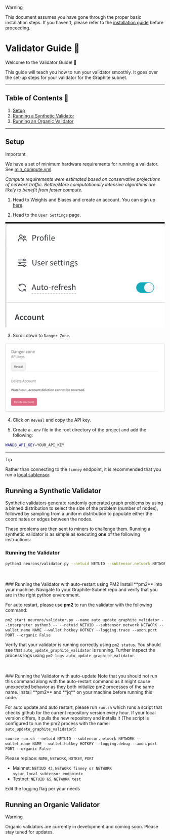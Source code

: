 > [!WARNING]
> This document assumes you have gone through the proper basic installation steps. If you haven't, please refer to the [installation guide](./installation.md) before proceeding.

# Validator Guide 📜

Welcome to the Validator Guide! 🎉

This guide will teach you how to run your validator smoothly. It goes over the set-up steps for your validator for the Graphite subnet.

<hr>

## Table of Contents 📑

1. [Setup](#setup)
2. [Running a Synthetic Validator](#running-a-synthetic-validator)
3. [Running an Organic Validator](#running-an-organic-validator)

<hr>

<a id="setup"></a>

## Setup

> [!IMPORTANT]
We have a set of minimum hardware requirements for running a validator. See [min_compute.yml](../min_compute.yml).

_Compute requirements were estimated based on conservative projections of network traffic. Better/More computationally intensive algorithms are likely to benefit from faster compute._

1. Head to Weights and Biases and create an account. You can sign up [here](https://wandb.ai/site).

2. Head to the `User Settings` page. <br>
<p align="center">
  <img src="../static/wandb-settings.png" alt="WandB Settings">
</p>

3. Scroll down to `Danger Zone`. <br>
<p align="center">
  <img align="center" src="../static/danger-zone.png" alt="Danger Zone">
</p>

4. Click on `Reveal` and copy the API key.

5. Create a `.env` file in the root directory of the project and add the following:
```bash
WANDB_API_KEY=YOUR_API_KEY
```

<hr>

> [!TIP]
> Rather than connecting to the `finney` endpoint, it is recommended that you run a [local subtensor](https://github.com/opentensor/subtensor/blob/main/docs/running-subtensor-locally.md).

<a id="synthetic-vali"></a>

## Running a Synthetic Validator 
Synthetic validators generate randomly generated graph problems by using a binned distribution to select the size of the problem (number of nodes), followed by sampling from a uniform distribution to populate either the coordinates or edges between the nodes. 

These problems are then sent to miners to challenge them. Running a synthetic validator is as simple as executing **one** of the following instructions:
<br>
### Running the Validator
```bash
python3 neurons/validator.py --netuid NETUID --subtensor.network NETWORK --wallet.name NAME --wallet.hotkey HOTKEY --logging.trace --axon.port PORT --organic False
```  
<br>
<br>
### Running the Validator with auto-restart using PM2
Install **pm2** into your machine. Navigate to your Graphite-Subnet repo and verify that you are in the right python environment.


For auto restart, please use **pm2** to run the validator with the following command:
```
pm2 start neurons/validator.py --name auto_update_graphite_validator --interpreter python3 -- --netuid NETUID --subtensor.network NETWORK --wallet.name NAME --wallet.hotkey HOTKEY --logging.trace --axon.port PORT --organic False
```


Verify that your validator is running correctly using `pm2 status`. You should see that `auto_update_graphite_validator` is running. Further inspect the process logs using `pm2 logs auto_update_graphite_validator`.

<br>
<br>
### Running the Validator with auto-update
Note that you should not run this command along with the auto-restart command as it might cause unexpected behavior as they both initialize pm2 processes of the same name. Install **pm2** and **jq** on your machine before running this code.



For auto update and auto restart, please run `run.sh` which runs a script that checks github for the current repository version every hour. If your local version differs, it pulls the new repository and installs it (The script is configured to run the pm2 process with the name: `auto_update_graphite_validator`):
```
source run.sh --netuid NETUID --subtensor.network NETWORK --wallet.name NAME --wallet.hotkey HOTKEY --logging.debug --axon.port PORT --organic False
```  

Please replace: `NAME`, `NETWORK`, `HOTKEY`, `PORT` 
- Mainnet: `NETIUD 43`, `NETWORK finney or NETWORK <your_local_subtensor_endpoint>`
- Testnet: `NETUID 65`, `NETWORK test`

Edit the logging flag per your needs

<a id="organic-vali"></a>

## Running an Organic Validator 

> [!WARNING]
> Organic validators are currently in development and coming soon. Please stay tuned for updates.
